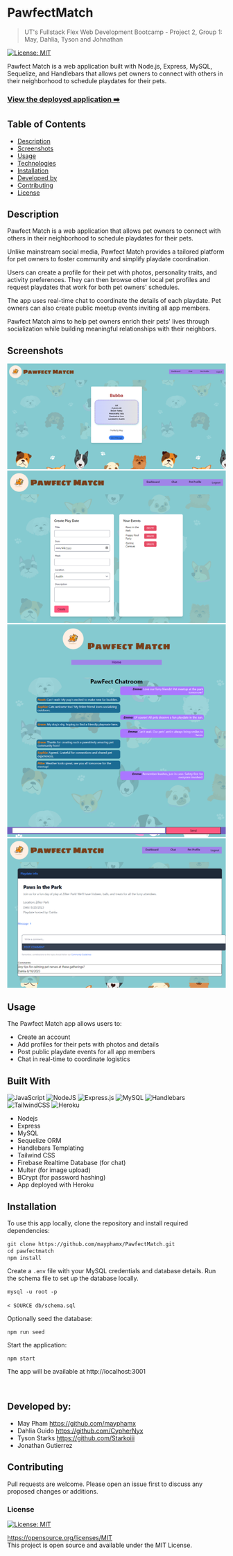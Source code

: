 # PawfectMatch
> UT's Fullstack Flex Web Development Bootcamp - Project 2, Group 1: May, Dahlia, Tyson and Johnathan

[![License: MIT](https://img.shields.io/badge/License-MIT-yellow.svg)](https://opensource.org/licenses/MIT)

Pawfect Match is a web application built with Node.js, Express, MySQL, Sequelize, and Handlebars that allows pet owners to connect with others in their neighborhood to schedule playdates for their pets.

### [View the deployed application ➡️](https://desolate-journey-58009-31421c44a662.herokuapp.com/)

## Table of Contents
  * [Description](#description)
  * [Screenshots](#screenshots)
  * [Usage](#usage)
  * [Technologies](#technologies)
  * [Installation](#installation)
  * [Developed by](#developed-by)
  * [Contributing](#contributing)
  * [License](#license)

## Description
Pawfect Match is a web application that allows pet owners to connect with others in their neighborhood to schedule playdates for their pets.

Unlike mainstream social media, Pawfect Match provides a tailored platform for pet owners to foster community and simplify playdate coordination.

Users can create a profile for their pet with photos, personality traits, and activity preferences. They can then browse other local pet profiles and request playdates that work for both pet owners' schedules.

The app uses real-time chat to coordinate the details of each playdate. Pet owners can also create public meetup events inviting all app members.

Pawfect Match aims to help pet owners enrich their pets' lives through socialization while building meaningful relationships with their neighbors.


## Screenshots
![photo1](./public/css/photos/screencapture-pet-profile.png)
![photo2](./public/css/photos/screencapture-event.png)
![photo2](./public/css/photos/screencapture-chat.png)
![photo2](./public/css/photos/screencapture-playdate-page.png)

## Usage
The Pawfect Match app allows users to:

- Create an account
- Add profiles for their pets with photos and details
- Post public playdate events for all app members
- Chat in real-time to coordinate logistics

## Built With
![JavaScript](https://img.shields.io/badge/javascript-%23323330.svg?style=for-the-badge&logo=javascript&logoColor=%23F7DF1E)
![NodeJS](https://img.shields.io/badge/node.js-6DA55F?style=for-the-badge&logo=node.js&logoColor=white)
![Express.js](https://img.shields.io/badge/express.js-%23404d59.svg?style=for-the-badge&logo=express&logoColor=%2361DAFB)
![MySQL](https://img.shields.io/badge/mysql-%2300f.svg?style=for-the-badge&logo=mysql&logoColor=white)
![Handlebars](https://img.shields.io/badge/Handlebars.js-f0772b?style=for-the-badge&logo=handlebarsdotjs&logoColor=black)
![TailwindCSS](https://img.shields.io/badge/tailwindcss-%2338B2AC.svg?style=for-the-badge&logo=tailwind-css&logoColor=white)
![Heroku](https://img.shields.io/badge/heroku-%23430098.svg?style=for-the-badge&logo=heroku&logoColor=white)

- Nodejs
- Express
- MySQL
- Sequelize ORM
- Handlebars Templating
- Tailwind CSS
- Firebase Realtime Database (for chat)
- Multer (for image upload)
- BCrypt (for password hashing)
- App deployed with Heroku



## Installation

To use this app locally, clone the repository and install required dependencies:
```
git clone https://github.com/mayphamx/PawfectMatch.git
cd pawfectmatch
npm install
```

Create a ```.env``` file with your MySQL credentials and database details.
Run the schema file to set up the database locally.

```
mysql -u root -p 

< SOURCE db/schema.sql
```

Optionally seed the database:
```
npm run seed
```
Start the application:
```
npm start
```
The app will be available at http://localhost:3001

<br>

## Developed by:
- May Pham https://github.com/mayphamx
- Dahlia Guido https://github.com/CypherNyx
- Tyson Starks https://github.com/Starkoiii
- Jonathan Gutierrez

## Contributing
Pull requests are welcome. Please open an issue first to discuss any proposed changes or additions.
<br>

### License
[![License: MIT](https://img.shields.io/badge/License-MIT-yellow.svg)](https://opensource.org/licenses/MIT)
  
  https://opensource.org/licenses/MIT <br> 
  This project is open source and available under the MIT License.